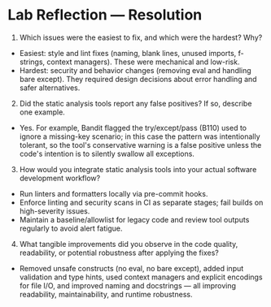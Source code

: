 # Lab Reflection — Resolution

1. Which issues were the easiest to fix, and which were the hardest? Why?

- Easiest: style and lint fixes (naming, blank lines, unused imports, f-strings, context managers). These were mechanical and low-risk.
- Hardest: security and behavior changes (removing eval and handling bare except). They required design decisions about error handling and safer alternatives.

2. Did the static analysis tools report any false positives? If so, describe one example.

- Yes. For example, Bandit flagged the try/except/pass (B110) used to ignore a missing-key scenario; in this case the pattern was intentionally tolerant, so the tool's conservative warning is a false positive unless the code's intention is to silently swallow all exceptions.

3. How would you integrate static analysis tools into your actual software development workflow?

- Run linters and formatters locally via pre-commit hooks.
- Enforce linting and security scans in CI as separate stages; fail builds on high-severity issues.
- Maintain a baseline/allowlist for legacy code and review tool outputs regularly to avoid alert fatigue.

4. What tangible improvements did you observe in the code quality, readability, or potential robustness after applying the fixes?

- Removed unsafe constructs (no eval, no bare except), added input validation and type hints, used context managers and explicit encodings for file I/O, and improved naming and docstrings — all improving readability, maintainability, and runtime robustness.

